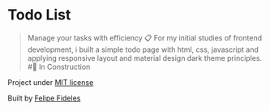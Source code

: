 # Todo List

> Manage your tasks with efficiency
> 📋 For my initial studies of frontend development, i built a simple todo page with html, css, javascript and applying responsive layout and material design dark theme principles.
#🚧 In Construction

Project under [MIT license](https://github.com/fbFideles/todo-list/blob/master/LICENSE)

Built by [Felipe Fideles](https://github.com/fbFideles)

